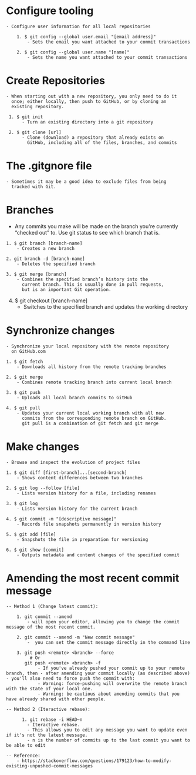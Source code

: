 # Configure tooling
    - Configure user information for all local repositories

        1. $ git config --global user.email "[email address]"
            - Sets the email you want attached to your commit transactions

        2. $ git config --global user.name "[name]"
            - Sets the name you want attached to your commit transactions




# Create Repositories
    - When starting out with a new repository, you only need to do it 
      once; either locally, then push to GitHub, or by cloning an 
      existing repository.

     1. $ git init
          - Turn an existing directory into a git repository

     2. $ git clone [url]
          - Clone (download) a repository that already exists on 
            GitHub, including all of the files, branches, and commits




# The .gitgnore file
    - Sometimes it may be a good idea to exclude files from being 
      tracked with Git.





# Branches
   -  Any commits you make will be made on the branch you're currently 
      “checked out” to. Use git status to see which branch that is.


    1. $ git branch [branch-name]
        - Creates a new branch
   
    2. git branch -d [branch-name]
        - Deletes the specified branch

    3. $ git merge [branch]
        - Combines the specified branch’s history into the 
          current branch. This is usually done in pull requests, 
          but is an important Git operation.

   4. $ git checkout [branch-name]
        - Switches to the specified branch and updates the 
          working directory




# Synchronize changes
    - Synchronize your local repository with the remote repository 
      on GitHub.com
    
    1. $ git fetch
        - Downloads all history from the remote tracking branches

    2. $ git merge
        - Combines remote tracking branch into current local branch

    3. $ git push
        - Uploads all local branch commits to GitHub

    4. $ git pull
        - Updates your current local working branch with all new 
          commits from the corresponding remote branch on GitHub. 
          git pull is a combination of git fetch and git merge





# Make changes
    - Browse and inspect the evolution of project files

    1. $ git diff [first-branch]...[second-branch]
        - Shows content differences between two branches

    2. $ git log --follow [file]
        - Lists version history for a file, including renames

    3. $ git log
        - Lists version history for the current branch

    4. $ git commit -m "[descriptive message]"
        - Records file snapshots permanently in version history

    5. $ git add [file]
        - Snapshots the file in preparation for versioning

    6. $ git show [commit]
        - Outputs metadata and content changes of the specified commit
        
        
        
        
# Amending the most recent commit message

    -- Method 1 (Change latest commit):

        1. git commit --amend
            - will open your editor, allowing you to change the commit message of the most recent commit.

        2. git commit --amend -m "New commit message"
            -  you can set the commit message directly in the command line

        3. git push <remote> <branch> --force
             # Or
           git push <remote> <branch> -f
                - If you've already pushed your commit up to your remote branch, then - after amending your commit locally (as described above) - you'll also need to force push the commit with:
                - Warning: force-pushing will overwrite the remote branch with the state of your local one.
                - Warning: be cautious about amending commits that you have already shared with other people. 

    -- Method 2 (Iteractive rebase):

          1. git rebase -i HEAD~n
            - Iteractive rebase. 
            - This allows you to edit any message you want to update even if it's not the latest message.
            - n is the number of commits up to the last commit you want to be able to edit
            
    -- Reference:
        - https://stackoverflow.com/questions/179123/how-to-modify-existing-unpushed-commit-messages

